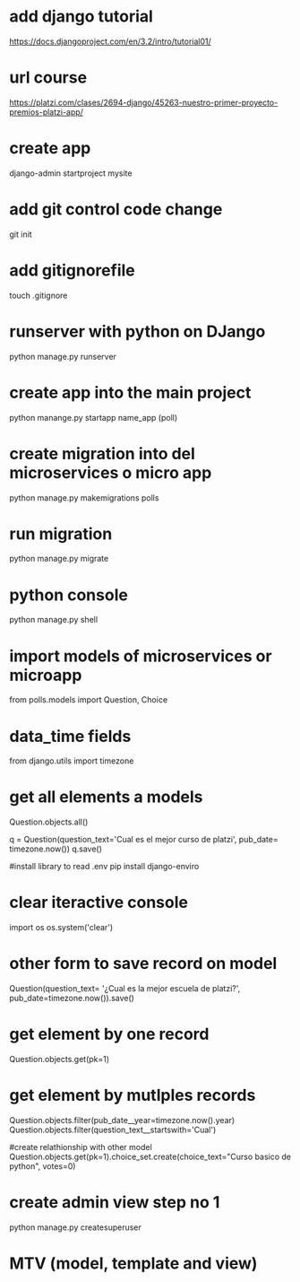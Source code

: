 # add django tutorial
https://docs.djangoproject.com/en/3.2/intro/tutorial01/

# url course
https://platzi.com/clases/2694-django/45263-nuestro-primer-proyecto-premios-platzi-app/
# create app
django-admin startproject mysite

# add git control code change
git init

# add gitignorefile
touch .gitignore   

# runserver with python on DJango
python manage.py runserver

# create app into the main project
python manange.py startapp name_app (poll)

# create migration into del microservices o micro app
python manage.py makemigrations polls

# run migration
python manage.py migrate

# python console
python manage.py shell

# import models of microservices or microapp
from polls.models import Question, Choice

# data_time fields
from django.utils import timezone
# get all elements a models
Question.objects.all()

q =  Question(question_text='Cual es el mejor curso de platzi', pub_date= timezone.now())
q.save()

#install library to read .env
pip install django-enviro

# clear iteractive console
import os
 os.system('clear')

 # other form to save record on model
 Question(question_text= '¿Cual es la mejor escuela de platzi?', pub_date=timezone.now()).save()

 # get element by one record
Question.objects.get(pk=1)

# get element by mutlples records
 Question.objects.filter(pub_date__year=timezone.now().year)
 Question.objects.filter(question_text__startswith='Cual')

#create relathionship with other model
Question.objects.get(pk=1).choice_set.create(choice_text="Curso basico de python", votes=0)

# create admin view step no 1
python manage.py createsuperuser

# MTV (model, template and view)